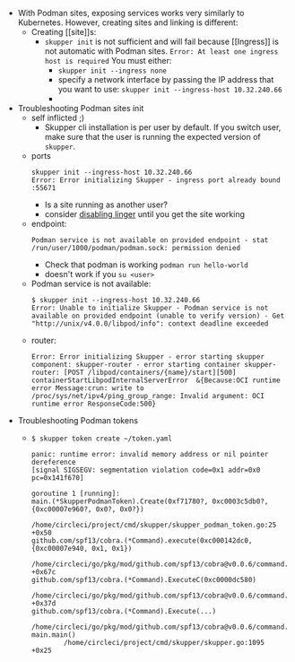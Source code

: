 - With Podman sites, exposing services works very similarly to Kubernetes.
  However, creating sites and linking is different:
	- Creating [[site]]s:
		- `skupper init` is not sufficient and will fail because [[Ingress]] is not automatic with Podman sites. 
		  `Error: At least one ingress host is required`
		  You must  either:
			- `skupper init --ingress none`
			- specify a network interface by passing the IP address that you want to use:
			  `skupper init --ingress-host 10.32.240.66`
			-
- Troubleshooting Podman sites init
	- self inflicted ;)
		- Skupper cli installation is per user by default.
		  If you switch user, make sure that the user is running the expected version of `skupper`.
	- ports
	  ```
	  skupper init --ingress-host 10.32.240.66
	  Error: Error initializing Skupper - ingress port already bound :55671
	  ```
		- Is a site running as another user?
		- consider [disabling linger](https://www.freedesktop.org/software/systemd/man/loginctl.html#:~:text=Enable%2Fdisable%20user%20lingering%20for,or%20numeric%20UIDs%20as%20argument.) until you get the site working
	- endpoint:
	  ```
	  Podman service is not available on provided endpoint - stat /run/user/1000/podman/podman.sock: permission denied
	  
	  ```
		- Check that podman is working `podman run hello-world`
		- doesn't work if you `su <user>`
	- Podman service is not available:
	  ```
	  $ skupper init --ingress-host 10.32.240.66
	  Error: Unable to initialize Skupper - Podman service is not available on provided endpoint (unable to verify version) - Get "http://unix/v4.0.0/libpod/info": context deadline exceeded
	  
	  ```
	- router:
	  ```
	  Error: Error initializing Skupper - error starting skupper component: skupper-router - error starting container skupper-router: [POST /libpod/containers/{name}/start][500] containerStartLibpodInternalServerError  &{Because:OCI runtime error Message:crun: write to /proc/sys/net/ipv4/ping_group_range: Invalid argument: OCI runtime error ResponseCode:500}
	  
	  ```
- Troubleshooting Podman tokens
	- ```
	  $ skupper token create ~/token.yaml 
	  
	  panic: runtime error: invalid memory address or nil pointer dereference
	  [signal SIGSEGV: segmentation violation code=0x1 addr=0x0 pc=0x141f670]
	  
	  goroutine 1 [running]:
	  main.(*SkupperPodmanToken).Create(0xf71780?, 0xc0003c5db0?, {0xc00007e960?, 0x0?, 0x0?})
	          /home/circleci/project/cmd/skupper/skupper_podman_token.go:25 +0x50
	  github.com/spf13/cobra.(*Command).execute(0xc000142dc0, {0xc00007e940, 0x1, 0x1})
	          /home/circleci/go/pkg/mod/github.com/spf13/cobra@v0.0.6/command.go:840 +0x67c
	  github.com/spf13/cobra.(*Command).ExecuteC(0xc0000dc580)
	          /home/circleci/go/pkg/mod/github.com/spf13/cobra@v0.0.6/command.go:945 +0x37d
	  github.com/spf13/cobra.(*Command).Execute(...)
	          /home/circleci/go/pkg/mod/github.com/spf13/cobra@v0.0.6/command.go:885
	  main.main()
	          /home/circleci/project/cmd/skupper/skupper.go:1095 +0x25
	  ```